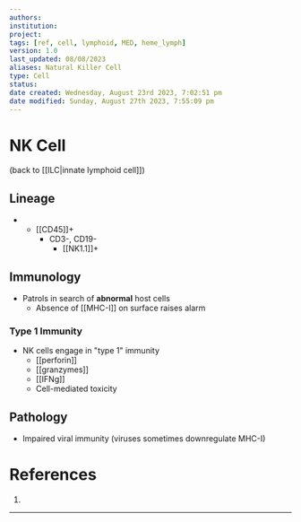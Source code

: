 ```yaml
---
authors: 
institution: 
project: 
tags: [ref, cell, lymphoid, MED, heme_lymph]
version: 1.0
last_updated: 08/08/2023
aliases: Natural Killer Cell
type: Cell
status: 
date created: Wednesday, August 23rd 2023, 7:02:51 pm
date modified: Sunday, August 27th 2023, 7:55:09 pm
---
```


# NK Cell

(back to [[ILC|innate lymphoid cell]])

## Lineage
- - [[CD45]]+
	- CD3-, CD19-
		- [[NK1.1]]+
## Immunology
- Patrols in search of **abnormal** host cells
	- Absence of [[MHC-I]] on surface raises alarm
### Type 1 Immunity
- NK cells engage in "type 1" immunity
	- [[perforin]]
	- [[granzymes]]
	- [[IFNg]]
	- Cell-mediated toxicity
## Pathology
- Impaired viral immunity (viruses sometimes downregulate MHC-I)

# References
1. 

---
